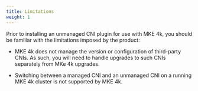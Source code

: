 ```yaml
---
title: Limitations
weight: 1
---
```


Prior to installing an unmanaged CNI plugin for use with MKE 4k, you should be
familiar with the limitations imposed by the product:

- MKE 4k does not manage the version or configuration of third-party CNIs. As
  such, you will need to handle upgrades to such CNIs separately from MKe 4k
  upgrades.

- Switching between a managed CNI and an unmanaged CNI on a running MKE 4k
  cluster is not supported by MKE 4k.
